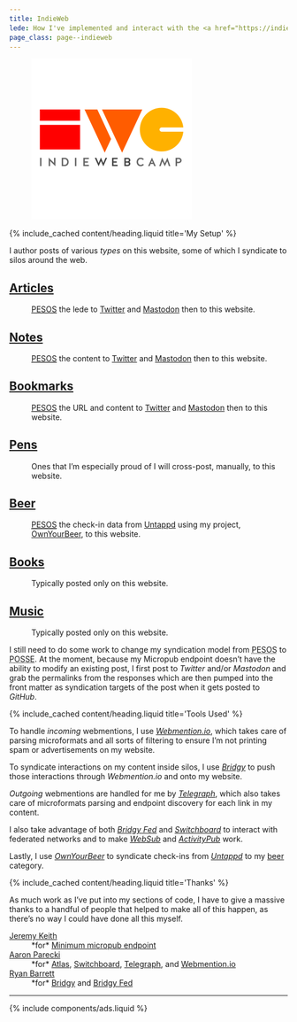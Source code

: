 ```yaml
---
title: IndieWeb
lede: How I've implemented and interact with the <a href="https://indieweb.org" rel="external">IndieWeb</a>.
page_class: page--indieweb
---
```


<figure class="media">
    <img src="/images/content/indiewebcamp.svg" alt="IndieWebCamp logo">
</figure>

{% include_cached content/heading.liquid title='My Setup' %}

I author posts of various *types* on this website, some of which I syndicate to silos around the web.

<dl>
    <dt><h2 class="delta"><a href="/articles">Articles</a></h2></dt>
    <dd><a href="https://indieweb.org/PESOS" rel="external"><abbr title="Publish Elsewhere, Syndicate on Own Site">PESOS</abbr></a> the lede to <a href="{{ site.author.urls.twitter }}" rel="external">Twitter</a> and <a href="{{ site.author.urls.mastodon }}" rel="external">Mastodon</a> then to this website.</dd>
    <dt><h2 class="delta"><a href="/notes">Notes</a></h2></dt>
    <dd><a href="https://indieweb.org/PESOS" rel="external"><abbr title="Publish Elsewhere, Syndicate on Own Site">PESOS</abbr></a> the content to <a href="{{ site.author.urls.twitter }}" rel="external">Twitter</a> and <a href="{{ site.author.urls.mastodon }}" rel="external">Mastodon</a> then to this website.</dd>
    <dt><h2 class="delta"><a href="/bookmarks">Bookmarks</a></h2></dt>
    <dd><a href="https://indieweb.org/PESOS" rel="external"><abbr title="Publish Elsewhere, Syndicate on Own Site">PESOS</abbr></a> the URL and content to <a href="{{ site.author.urls.twitter }}" rel="external">Twitter</a> and <a href="{{ site.author.urls.mastodon }}" rel="external">Mastodon</a> then to this website.</dd>
    <dt><h2 class="delta"><a href="/pens">Pens</a></h2></dt>
    <dd>Ones that I’m especially proud of I will cross-post, manually, to this website.</dd>
    <dt><h2 class="delta"><a href="/beer">Beer</a></h2></dt>
    <dd><a href="https://indieweb.org/PESOS" rel="external"><abbr title="Publish Elsewhere, Syndicate on Own Site">PESOS</abbr></a> the check-in data from <a href="https://untappd.com" rel="external">Untappd</a> using my project, <a href="https://ownyour.beer" rel="external">OwnYourBeer</a>, to this website.</dd>
    <dt><h2 class="delta"><a href="/books">Books</a></h2></dt>
    <dd>Typically posted only on this website.</dd>
    <dt><h2 class="delta"><a href="/music">Music</a></h2></dt>
    <dd>Typically posted only on this website.</dd>
</dl>

I still need to do some work to change my syndication model from <abbr title="Publish Elsewhere, Syndicate on Own Site">PESOS</abbr> to <abbr title="Publish on Own Site, Syndicate Elsewhere">POSSE</abbr>. At the moment, because my Micropub endpoint doesn’t have the ability to modify an existing post, I first post to *Twitter* and/or *Mastodon* and grab the permalinks from the responses which are then pumped into the front matter as syndication targets of the post when it gets posted to *GitHub*.


{% include_cached content/heading.liquid title='Tools Used' %}

To handle *incoming* webmentions, I use *[Webmention.io](https://webmention.io)*, which takes care of parsing microformats and all sorts of filtering to ensure I’m not printing spam or advertisements on my website.

To syndicate interactions on my content inside silos, I use *[Bridgy](https://brid.gy)* to push those interactions through *Webmention.io* and onto my website.

*Outgoing* webmentions are handled for me by *[Telegraph](https://telegraph.p3k.io)*, which also takes care of microformats parsing and endpoint discovery for each link in my content.

I also take advantage of both *[Bridgy Fed](https://fed.brid.gy)* and *[Switchboard](https://switchboard.p3k.io)* to interact with federated networks and to make *[WebSub](https://indieweb.org/WebSub)* and *[ActivityPub](https://activitypub.rocks)* work.

Lastly, I use *[OwnYourBeer](https://ownyour.beer)* to syndicate check-ins from *[Untappd](https://untappd.com)* to my [beer](/beer) category</a>.


{% include_cached content/heading.liquid title='Thanks' %}

As much work as I’ve put into my sections of code, I have to give a massive thanks to a handful of people that helped to make all of this happen, as there’s no way I could have done all this myself.

<dl>
    <dt><a href="https://adactio.com" rel="external">Jeremy Keith</a></dt>
    <dd>*for* <a href="https://gist.github.com/adactio/8168e6b78da7b16a4644" rel="external">Minimum micropub endpoint</a></dd>
    <dt><a href="https://aaronparecki.com" rel="external">Aaron Parecki</a></dt>
    <dd>*for* <a href="https://atlas.p3k.io" rel="external">Atlas</a>, <a href="https://switchboard.p3k.io" rel="external">Switchboard</a>, <a href="https://telegraph.p3k.io" rel="external">Telegraph</a>, and <a href="https://webmention.io" rel="external">Webmention.io</a></dd>
    <dt><a href="https://snarfed.org" rel="external">Ryan Barrett</a></dt>
    <dd>*for* <a href="https://brid.gy" rel="external">Bridgy</a> and <a href="https://fed.brid.gy" rel="external">Bridgy Fed</a></dd>
</dl>

--------

{% include components/ads.liquid %}

